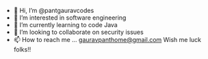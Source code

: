 - 👋 Hi, I’m @pantgauravcodes
- 👀 I’m interested in software engineering
- 🌱 I’m currently learning to code Java
- 💞️ I’m looking to collaborate on security issues
- 📫 How to reach me ...
gauravpanthome@gmail.com
Wish me luck folks!!
<!---
pantgauravcodes/pantgauravcodes is a ✨ special ✨ repository because its `README.md` (this file) appears on your GitHub profile.
You can click the Preview link to take a look at your changes.
--->
